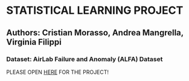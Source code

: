 # STATISTICAL LEARNING PROJECT
## Authors: Cristian Morasso, Andrea Mangrella, Virginia Filippi
### Dataset: AirLab Failure and Anomaly (ALFA) Dataset

PLEASE OPEN [HERE](https://colab.research.google.com/drive/1Wi7CMOrXmJlhg0fiYogpldHtY_gJgzen?usp=sharing) FOR THE PROJECT! 
